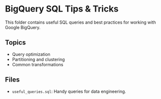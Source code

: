 # BigQuery SQL Tips & Tricks
This folder contains useful SQL queries and best practices for working with Google BigQuery.

## Topics
- Query optimization
- Partitioning and clustering
- Common transformations

## Files
- `useful_queries.sql`: Handy queries for data engineering.
